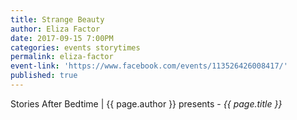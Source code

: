 ```yaml
---
title: Strange Beauty
author: Eliza Factor
date: 2017-09-15 7:00PM
categories: events storytimes
permalink: eliza-factor
event-link: 'https://www.facebook.com/events/113526426008417/'
published: true
---
```

Stories After Bedtime \| {{ page.author }} presents - *{{ page.title }}*
